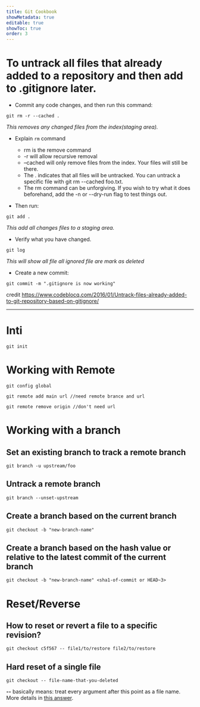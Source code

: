 ```yaml
---
title: Git Cookbook
showMetadata: true
editable: true
showToc: true
order: 3
---
```


# To untrack all files that already added to a repository and then add to .gitignore later.
- Commit any code changes, and then run this command:
```
git rm -r --cached .
```
*This removes any changed files from the index(staging area).*
- Explain `rm` command
    - rm is the remove command
    - -r will allow recursive removal
    - –cached will only remove files from the index. Your files will still be there.
    - The . indicates that all files will be untracked. You can untrack a specific file with git rm --cached foo.txt.
    - The rm command can be unforgiving. If you wish to try what it does beforehand, add the -n or --dry-run flag to test things out.

- Then run:
```
git add .
```
*This add all changes files to a staging area.*

- Verify what you have changed.
```
git log
```
*This will show all file all ignored file are mark as deleted*

- Create a new commit:
```
git commit -m ".gitignore is now working"
```
credit https://www.codeblocq.com/2016/01/Untrack-files-already-added-to-git-repository-based-on-gitignore/

---

# Inti
```
git init
```

# Working with Remote
```
git config global
```
```
git remote add main url //need remote brance and url
```
```
git remote remove origin //don't need url
```

# Working with a branch

## Set an existing branch to track a remote branch
```
git branch -u upstream/foo
```

## Untrack a remote branch
```
git branch --unset-upstream
```

## Create a branch based on the current branch
```
git checkout -b "new-branch-name"
```

## Create a branch based on the hash value or relative to the latest commit of the current branch
```
git checkout -b "new-branch-name" <sha1-of-commit or HEAD~3>
```

# Reset/Reverse
## How to reset or revert a file to a specific revision?
```
git checkout c5f567 -- file1/to/restore file2/to/restore

```
## Hard reset of a single file
```
git checkout -- file-name-that-you-deleted
```
**--** basically means: treat every argument after this point as a file name.
More details in [this answer](https://stackoverflow.com/a/6561160/1872200).
